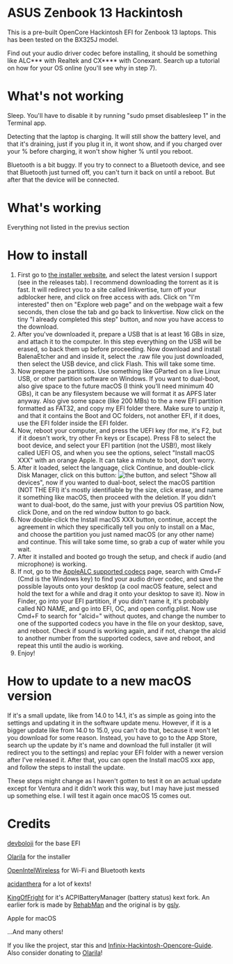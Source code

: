 # ASUS Zenbook 13 Hackintosh
This is a pre-built OpenCore Hackintosh EFI for Zenbook 13 laptops. This has been tested on the BX325J model.

Find out your audio driver codec before installing, it should be something like ALC*** with Realtek and CX**** with Conexant. Search up a tutorial on how for your OS online (you'll see why in step 7).
# What's not working
Sleep. You'll have to disable it by running "sudo pmset disablesleep 1" in the Terminal app.

Detecting that the laptop is charging. It will still show the battery level, and that it's draining, just if you plug it in, it wont show, and if you charged over your % before charging, it won't show higher % until you reboot.

Bluetooth is a bit buggy. If you try to connect to a Bluetooth device, and see that Bluetooth just turned off, you can't turn it back on until a reboot. But after that the device will be connected.
# What's working
Everything not listed in the previus section
# How to install
1. First go to [the installer website][installer], and select the latest version I support (see in the releases tab). I recommend downloading the torrent as it is fast. It will redirect you to a site called linkvertise, turn off your adblocker here, and click on free access with ads. Click on "I'm interested" then on "Explore web page" and on the webpage wait a few seconds, then close the tab and go back to linkvertise. Now click on the tiny "I already completed this step" button, and now you have access to the download.
2. After you've downloaded it, prepare a USB that is at least 16 GBs in size, and attach it to the computer. In this step everything on the USB will be erased, so back them up before proceeding. Now download and install BalenaEtcher and and inside it, select the .raw file you just downloaded, then select the USB device, and click Flash. This will take some time.
3. Now prepare the partitions. Use something like GParted on a live Linux USB, or other partition software on Windows. If you want to dual-boot, also give space to the future macOS (I think you'll need minimum 40 GBs), it can be any filesystem because we will format it as APFS later anyway. Also give some space (like 200 MBs) to the a new EFI partition formatted as FAT32, and copy my EFI folder there. Make sure to unzip it, and that it contains the Boot and OC folders, not another EFI, if it does, use the EFI folder inside the EFI folder.
4. Now, reboot your computer, and press the UEFI key (for me, it's F2, but if it doesn't work, try other Fn keys or Escape). Press F8 to select the boot device, and select your EFI partition (not the USB!), most likely called UEFI OS, and when you see the options, select "Install macOS XXX" with an orange Apple. It can take a minute to boot, don't worry.
5. After it loaded, select the language, click Continue, and double-click Disk Manager, click on this button: ![the button](https://github.com/Octopus1348/ASUS-Zenbook-13-Hackintosh/assets/105970916/47c4620a-775d-4049-8299-03e1b8703908), and select "Show all devices", now if you wanted to dual-boot, select the macOS partition (NOT THE EFI) it's mostly identifiable by the size, click erase, and name it something like macOS, then proceed with the deletion. If you didn't want to dual-boot, do the same, just with your previus OS partition Now, click Done, and on the red window button to go back.
6. Now double-click the Install macOS XXX button, continue, accept the agreement in which they specifically tell you only to install on a Mac, and choose the partition you just named macOS (or any other name) and continue. This will take some time, so grab a cup of water while you wait.
7. After it installed and booted go trough the setup, and check if audio (and microphone) is working.
8. If not, go to the [AppleALC supported codecs][applealc] page, search with Cmd+F (Cmd is the Windows key) to find your audio driver codec, and save the possible layouts onto your desktop (a cool macOS feature, select and hold the text for a while and drag it onto your desktop to save it). Now in Finder, go into your EFI partition, if you didn't name it, it's probably called NO NAME, and go into EFI, OC, and open config.plist. Now use Cmd+F to search for "alcid=" without quotes, and change the number to one of the supported codecs you have in the file on your desktop, save, and reboot. Check if sound is working again, and if not, change the alcid to another number from the supported codecs, save and reboot, and repeat this until the audio is working.
9. Enjoy!

# How to update to a new macOS version
If it's a small update, like from 14.0 to 14.1, it's as simple as going into the settings and updating it in the software update menu.
However, if it is a bigger update like from 14.0 to 15.0, you can't do that, because it won't let you download for some reason. Instead, you have to go to the App Store, search up the update by it's name and download the full installer (it will redirect you to the settings) and replac your EFI folder with a newer version after I've released it. After that, you can open the Install macOS xxx app, and follow the steps to install the update.

These steps might change as I haven't gotten to test it on an actual update except for Ventura and it didn't work this way, but I may have just messed up something else. I will test it again once macOS 15 comes out.
# Credits
[devboloji][devboloji] for the base EFI

[Olarila][installer] for the installer

[OpenIntelWireless][intelwireless] for Wi-Fi and Bluetooth kexts

[acidanthera][acidanthera] for a lot of kexts!

[KingOfFright][kingoffright] for it's ACPIBatteryManager (battery status) kext fork. An earlier fork is made by [RehabMan][rehabman] and the original is by [gsly][gsly].

Apple for macOS

...And many others!

If you like the project, star this and [Infinix-Hackintosh-Opencore-Guide][devboloji]. Also consider donating to [Olarila][installer]!


[devboloji]: https://github.com/devboloji/Infinix-Hackintosh-Opencore-Guide
[installer]: https://www.olarila.com/topic/6278-olarila-vanilla-images-macos-installer/
[applealc]: https://github.com/acidanthera/AppleALC/wiki/Supported-codecs
[intelwireless]: https://github.com/OpenIntelWireless/
[acidanthera]: https://github.com/acidanthera
[kingoffright]: https://github.com/KingOfFright/OS-X-ACPI-Battery-Driver
[rehabman]: https://github.com/RehabMan/OS-X-ACPI-Battery-Driver
[gsly]: https://github.com/gsly/OS-X-ACPI-Battery-Driver
